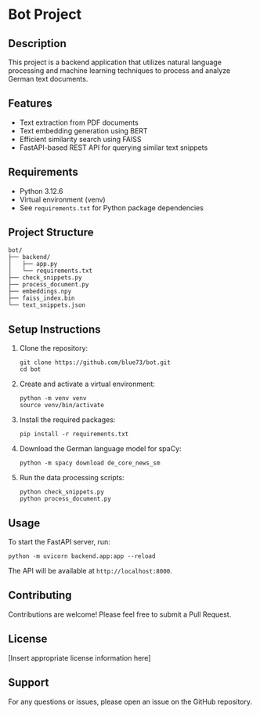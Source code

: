 # Bot Project

## Description
This project is a backend application that utilizes natural language processing and machine learning techniques to process and analyze German text documents.

## Features
- Text extraction from PDF documents
- Text embedding generation using BERT
- Efficient similarity search using FAISS
- FastAPI-based REST API for querying similar text snippets

## Requirements
- Python 3.12.6
- Virtual environment (venv)
- See `requirements.txt` for Python package dependencies

## Project Structure
```
bot/
├── backend/
│   ├── app.py
│   └── requirements.txt
├── check_snippets.py
├── process_document.py
├── embeddings.npy
├── faiss_index.bin
└── text_snippets.json
```

## Setup Instructions
1. Clone the repository:
   ```
   git clone https://github.com/blue73/bot.git
   cd bot
   ```

2. Create and activate a virtual environment:
   ```
   python -m venv venv
   source venv/bin/activate
   ```

3. Install the required packages:
   ```
   pip install -r requirements.txt
   ```

4. Download the German language model for spaCy:
   ```
   python -m spacy download de_core_news_sm
   ```

5. Run the data processing scripts:
   ```
   python check_snippets.py
   python process_document.py
   ```

## Usage
To start the FastAPI server, run:
```
python -m uvicorn backend.app:app --reload
```

The API will be available at `http://localhost:8000`.

## Contributing
Contributions are welcome! Please feel free to submit a Pull Request.

## License
[Insert appropriate license information here]

## Support
For any questions or issues, please open an issue on the GitHub repository.
